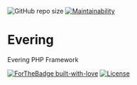 ![GitHub repo size](https://img.shields.io/github/repo-size/fernandomema/Evering?style=for-the-badge)
[![Maintainability](https://api.codeclimate.com/v1/badges/03403fcceb2aff6cb5ed/maintainability)](https://codeclimate.com/github/fernandomema/Evering/maintainability)
# Evering
Evering PHP Framework


[![ForTheBadge built-with-love](http://ForTheBadge.com/images/badges/built-with-love.svg)](https://GitHub.com/fernandomema/Evering)
[![License](https://img.shields.io/github/license/fernandomema/Evering.svg?style=for-the-badge)](https://github.com/fernandomema/Evering)
